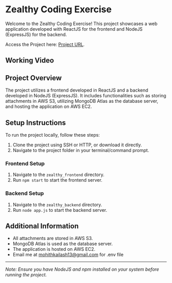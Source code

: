 # Zealthy Coding Exercise

Welcome to the Zealthy Coding Exercise! This project showcases a web application developed with ReactJS for the frontend and NodeJS (ExpressJS) for the backend.


Access the Project here: [Project URL](http://44.221.202.143:3000/). 

## Working Video



## Project Overview

The project utilizes a frontend developed in ReactJS and a backend developed in NodeJS (ExpressJS). It includes functionalities such as storing attachments in AWS S3, utilizing MongoDB Atlas as the database server, and hosting the application on AWS EC2.

## Setup Instructions

To run the project locally, follow these steps:

1. Clone the project using SSH or HTTP, or download it directly.
2. Navigate to the project folder in your terminal/command prompt.

### Frontend Setup

1. Navigate to the `zealthy_frontend` directory.
2. Run `npm start` to start the frontend server.

### Backend Setup

1. Navigate to the `zealthy_backend` directory.
2. Run `node app.js` to start the backend server.

## Additional Information

- All attachments are stored in AWS S3.
- MongoDB Atlas is used as the database server.
- The application is hosted on AWS EC2.
- Email me at mohithkailash13@gmail.com for .env file


---
*Note: Ensure you have NodeJS and npm installed on your system before running the project.*
